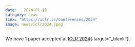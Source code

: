 ```yaml
---
date:   2024-01-15
category: news
link: "https://iclr.cc/Conferences/2024"
image: news/iclr2024.jpeg
---
```



We have 1 paper accepted at [ICLR 2024](https://iclr.cc/Conferences/2024){:target="_blank"}.